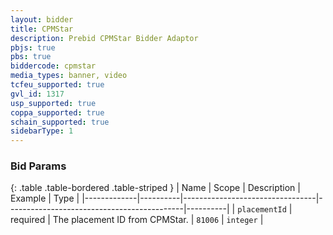 ```yaml
---
layout: bidder
title: CPMStar
description: Prebid CPMStar Bidder Adaptor
pbjs: true
pbs: true
biddercode: cpmstar
media_types: banner, video
tcfeu_supported: true
gvl_id: 1317
usp_supported: true
coppa_supported: true
schain_supported: true
sidebarType: 1
---
```


### Bid Params

{: .table .table-bordered .table-striped }
| Name        | Scope    | Description                     | Example                                    | Type     |
|-------------|----------|---------------------------------|--------------------------------------------|----------|
| `placementId` | required | The placement ID from CPMStar. | `81006` | `integer` |
